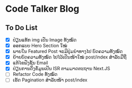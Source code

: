 # Code Talker Blog

## To Do List

- [x] ປ່ຽນແທັກ img ເປັນ Image ທັງໝົດ
- [x] ອອກແບບ Hero Section ໃໝ່
- [x] ພາຍໃນ Featured Post ຈະມີປຸ່ມນຳທາງໄປ ບົດຄວາມທັງໝົດ
- [x] ຍ້າຍບົດຄວາມທັງໝົດ ໄປໄວ້ເປັນໜ້າໃໝ່ post/index ສຳລັບມືຖື
- [x] ແກ້ໄຂຟັງຊັ້ນ Email
- [x] ປ່ຽນການດຶງຂໍ້ມູນເປັນ ISR ຕາມມາດຕະຖານ Next.JS
- [ ] Refactor Code ທັງໝົດ
- [ ] ເຮັດ Pagination ສຳລັບໜ້າ post/index
